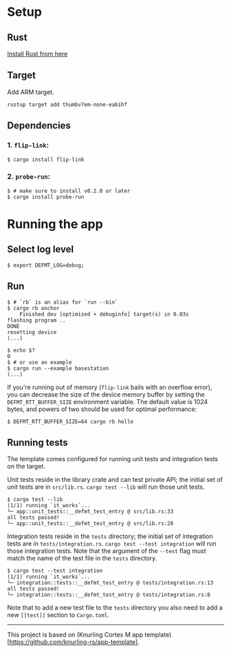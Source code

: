 # Setup

## Rust
[Install Rust from here](https://www.rust-lang.org/tools/install)

## Target

Add ARM target.

```console
rustup target add thumbv7em-none-eabihf
```

## Dependencies

### 1. `flip-link`:

```console
$ cargo install flip-link
```

### 2. `probe-run`:

``` console
$ # make sure to install v0.2.0 or later
$ cargo install probe-run
```
# Running the app

## Select log level
```console
$ export DEFMT_LOG=debug;
```
## Run

``` console
$ # `rb` is an alias for `run --bin`
$ cargo rb anchor
    Finished dev [optimized + debuginfo] target(s) in 0.03s
flashing program ..
DONE
resetting device
(...)

$ echo $?
0
$ # or use an example
$ cargo run --example basestation
(...)
```

If you're running out of memory (`flip-link` bails with an overflow error), you can decrease the size of the device memory buffer by setting the `DEFMT_RTT_BUFFER_SIZE` environment variable. The default value is 1024 bytes, and powers of two should be used for optimal performance:

``` console
$ DEFMT_RTT_BUFFER_SIZE=64 cargo rb hello
```

## Running tests

The template comes configured for running unit tests and integration tests on the target.

Unit tests reside in the library crate and can test private API; the initial set of unit tests are in `src/lib.rs`.
`cargo test --lib` will run those unit tests.

``` console
$ cargo test --lib
(1/1) running `it_works`...
└─ app::unit_tests::__defmt_test_entry @ src/lib.rs:33
all tests passed!
└─ app::unit_tests::__defmt_test_entry @ src/lib.rs:28
```

Integration tests reside in the `tests` directory; the initial set of integration tests are in `tests/integration.rs`.
`cargo test --test integration` will run those integration tests.
Note that the argument of the `--test` flag must match the name of the test file in the `tests` directory.

``` console
$ cargo test --test integration
(1/1) running `it_works`...
└─ integration::tests::__defmt_test_entry @ tests/integration.rs:13
all tests passed!
└─ integration::tests::__defmt_test_entry @ tests/integration.rs:8
```

Note that to add a new test file to the `tests` directory you also need to add a new `[[test]]` section to `Cargo.toml`.

---
This project is based on (Knurling Cortex M app template)[https://github.com/knurling-rs/app-template].